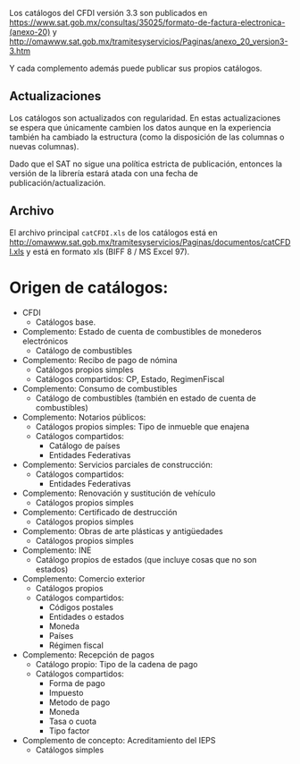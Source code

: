 Los catálogos del CFDI versión 3.3 son publicados en
<https://www.sat.gob.mx/consultas/35025/formato-de-factura-electronica-(anexo-20)> y
<http://omawww.sat.gob.mx/tramitesyservicios/Paginas/anexo_20_version3-3.htm>

Y cada complemento además puede publicar sus propios catálogos.

## Actualizaciones

Los catálogos son actualizados con regularidad.
En estas actualizaciones se espera que únicamente cambien los datos aunque en la experiencia
también ha cambiado la estructura (como la disposición de las columnas o nuevas columnas).

Dado que el SAT no sigue una política estricta de publicación, entonces la versión
de la librería estará atada con una fecha de publicación/actualización.

## Archivo

El archivo principal `catCFDI.xls` de los catálogos está en
<http://omawww.sat.gob.mx/tramitesyservicios/Paginas/documentos/catCFDI.xls>
y está en formato xls (BIFF 8 / MS Excel 97).


# Origen de catálogos:

- CFDI
    * Catálogos base.
- Complemento: Estado de cuenta de combustibles de monederos electrónicos
    * Catálogo de combustibles
- Complemento: Recibo de pago de nómina
    * Catálogos propios simples
    * Catálogos compartidos: CP, Estado, RegimenFiscal
- Complemento: Consumo de combustibles
    * Catálogo de combustibles (también en estado de cuenta de combustibles)
- Complemento: Notarios públicos:
    * Catálogos propios simples: Tipo de inmueble que enajena
    * Catálogos compartidos:
        * Catálogo de países
        * Entidades Federativas
- Complemento: Servicios parciales de construcción:
    * Catálogos compartidos:
        * Entidades Federativas
- Complemento: Renovación y sustitución de vehículo
    * Catálogos propios simples
- Complemento: Certificado de destrucción
    * Catálogos propios simples
- Complemento: Obras de arte plásticas y antigüedades
    * Catálogos propios simples
- Complemento: INE
    * Catálogo propios de estados (que incluye cosas que no son estados)
- Complemento: Comercio exterior
    * Catálogos propios
    * Catálogos compartidos:
        * Códigos postales
        * Entidades o estados
        * Moneda
        * Países
        * Régimen fiscal
- Complemento: Recepción de pagos
    * Catálogo propio: Tipo de la cadena de pago
    * Catálogos compartidos:
        * Forma de pago
        * Impuesto
        * Metodo de pago
        * Moneda
        * Tasa o cuota
        * Tipo factor
- Complemento de concepto: Acreditamiento del IEPS
    * Catálogos simples
